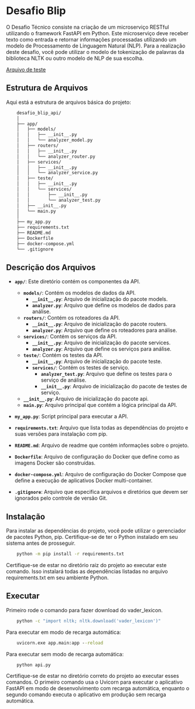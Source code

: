 # Desafio Blip

O Desafio Técnico consiste na criação de um microserviço RESTful utilizando o framework FastAPI em Python. Este microserviço deve receber texto como entrada e retornar informações processadas utilizando um modelo de Processamento de Linguagem Natural (NLP). Para a realização deste desafio, você pode utilizar o modelo de tokenização de palavras da biblioteca NLTK ou outro modelo de NLP de sua escolha.

[Arquivo de teste](docs/desafio-tcnico-se-_-jorel.pdf)

## Estrutura de Arquivos

Aqui está a estrutura de arquivos básica do projeto:

```txt
    desafio_blip_api/
    │
    ├── app/
    │   ├── models/
    │   │   ├── __init__.py
    │   │   └── analyzer_model.py
    │   ├── routers/
    │   │   ├── __init__.py
    │   │   └── analyzer_router.py
    │   ├── services/
    │   │   ├── __init__.py
    │   │   └── analyzer_service.py
    │   ├── teste/
    │   │   ├── __init__.py
    │   │   └── services/
    │   │       ├── __init__.py
    │   │       └── analyzer_test.py
    │   ├── __init__.py
    │   └── main.py
    │
    ├── my_app.py
    ├── requirements.txt
    ├── README.md
    ├── Dockerfile
    ├── docker-compose.yml
    └── .gitignore
```

## Descrição dos Arquivos

- **`app/`**: Este diretório contém os componentes da API.

  - **`models/`**: Contém os modelos de dados da API.
    - **`__init__.py`**: Arquivo de inicialização do pacote models.
    - **`analyzer.py`**: Arquivo que define os modelos de dados para análise.
  - **`routers/`**: Contém os roteadores da API.
    - **`__init__.py`**: Arquivo de inicialização do pacote routers.
    - **`analyzer.py`**: Arquivo que define os roteadores para análise.
  - **`services/`**: Contém os serviços da API.
    - **`__init__.py`**: Arquivo de inicialização do pacote services.
    - **`analyzer.py`**: Arquivo que define os serviços para análise.
  - **`teste/`**: Contém os testes da API.
    - **`__init__.py`**: Arquivo de inicialização do pacote teste.
    - **`services/`**: Contém os testes de serviço.
      - **`analyzer_test.py`**: Arquivo que define os testes para o serviço de análise.
      - **`__init__.py`**: Arquivo de inicialização do pacote de testes de serviço.
  - **`__init__.py`**: Arquivo de inicialização do pacote api.
  - **`main.py`**: Arquivo principal que contém a lógica principal da API.

- **`my_app.py`**: Script principal para executar a API.
- **`requirements.txt`**: Arquivo que lista todas as dependências do projeto e suas versões para instalação com pip.
- **`README.md`**: Arquivo de readme que contém informações sobre o projeto.
- **`Dockerfile`**: Arquivo de configuração do Docker que define como as imagens Docker são construídas.
- **`docker-compose.yml`**: Arquivo de configuração do Docker Compose que define a execução de aplicativos Docker multi-container.
- **`.gitignore`**: Arquivo que especifica arquivos e diretórios que devem ser ignorados pelo controle de versão Git.

## Instalação

Para instalar as dependências do projeto, você pode utilizar o gerenciador de pacotes Python, pip. Certifique-se de ter o Python instalado em seu sistema antes de prosseguir.

```cmd
    python -m pip install -r requirements.txt
```

Certifique-se de estar no diretório raiz do projeto ao executar este comando. Isso instalará todas as dependências listadas no arquivo requirements.txt em seu ambiente Python.

## Executar

Primeiro rode o comando para fazer download do vader_lexicon.

```cmd
    python -c "import nltk; nltk.download('vader_lexicon')"
```

Para executar em modo de recarga automática:

```cmd
    uvicorn.exe app.main:app --reload
```

Para executar sem modo de recarga automática:

```cmd
    python api.py
```

Certifique-se de estar no diretório correto do projeto ao executar esses comandos. O primeiro comando usa o Uvicorn para executar o aplicativo FastAPI em modo de desenvolvimento com recarga automática, enquanto o segundo comando executa o aplicativo em produção sem recarga automática.
